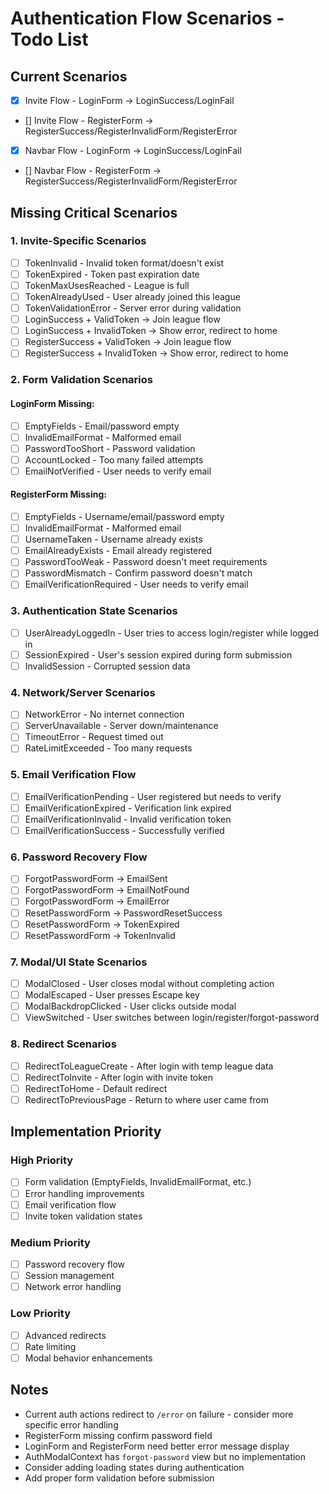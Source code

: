 # Authentication Flow Scenarios - Todo List

## Current Scenarios
- [x] Invite Flow - LoginForm → LoginSuccess/LoginFail
- [] Invite Flow - RegisterForm → RegisterSuccess/RegisterInvalidForm/RegisterError
- [x] Navbar Flow - LoginForm → LoginSuccess/LoginFail
- [] Navbar Flow - RegisterForm → RegisterSuccess/RegisterInvalidForm/RegisterError

## Missing Critical Scenarios

### 1. Invite-Specific Scenarios
- [ ] TokenInvalid - Invalid token format/doesn't exist
- [ ] TokenExpired - Token past expiration date
- [ ] TokenMaxUsesReached - League is full
- [ ] TokenAlreadyUsed - User already joined this league
- [ ] TokenValidationError - Server error during validation
- [ ] LoginSuccess + ValidToken → Join league flow
- [ ] LoginSuccess + InvalidToken → Show error, redirect to home
- [ ] RegisterSuccess + ValidToken → Join league flow
- [ ] RegisterSuccess + InvalidToken → Show error, redirect to home

### 2. Form Validation Scenarios

#### LoginForm Missing:
- [ ] EmptyFields - Email/password empty
- [ ] InvalidEmailFormat - Malformed email
- [ ] PasswordTooShort - Password validation
- [ ] AccountLocked - Too many failed attempts
- [ ] EmailNotVerified - User needs to verify email

#### RegisterForm Missing:
- [ ] EmptyFields - Username/email/password empty
- [ ] InvalidEmailFormat - Malformed email
- [ ] UsernameTaken - Username already exists
- [ ] EmailAlreadyExists - Email already registered
- [ ] PasswordTooWeak - Password doesn't meet requirements
- [ ] PasswordMismatch - Confirm password doesn't match
- [ ] EmailVerificationRequired - User needs to verify email

### 3. Authentication State Scenarios
- [ ] UserAlreadyLoggedIn - User tries to access login/register while logged in
- [ ] SessionExpired - User's session expired during form submission
- [ ] InvalidSession - Corrupted session data

### 4. Network/Server Scenarios
- [ ] NetworkError - No internet connection
- [ ] ServerUnavailable - Server down/maintenance
- [ ] TimeoutError - Request timed out
- [ ] RateLimitExceeded - Too many requests

### 5. Email Verification Flow
- [ ] EmailVerificationPending - User registered but needs to verify
- [ ] EmailVerificationExpired - Verification link expired
- [ ] EmailVerificationInvalid - Invalid verification token
- [ ] EmailVerificationSuccess - Successfully verified

### 6. Password Recovery Flow
- [ ] ForgotPasswordForm → EmailSent
- [ ] ForgotPasswordForm → EmailNotFound
- [ ] ForgotPasswordForm → EmailError
- [ ] ResetPasswordForm → PasswordResetSuccess
- [ ] ResetPasswordForm → TokenExpired
- [ ] ResetPasswordForm → TokenInvalid

### 7. Modal/UI State Scenarios
- [ ] ModalClosed - User closes modal without completing action
- [ ] ModalEscaped - User presses Escape key
- [ ] ModalBackdropClicked - User clicks outside modal
- [ ] ViewSwitched - User switches between login/register/forgot-password

### 8. Redirect Scenarios
- [ ] RedirectToLeagueCreate - After login with temp league data
- [ ] RedirectToInvite - After login with invite token
- [ ] RedirectToHome - Default redirect
- [ ] RedirectToPreviousPage - Return to where user came from

## Implementation Priority

### High Priority
- [ ] Form validation (EmptyFields, InvalidEmailFormat, etc.)
- [ ] Error handling improvements
- [ ] Email verification flow
- [ ] Invite token validation states

### Medium Priority
- [ ] Password recovery flow
- [ ] Session management
- [ ] Network error handling

### Low Priority
- [ ] Advanced redirects
- [ ] Rate limiting
- [ ] Modal behavior enhancements

## Notes
- Current auth actions redirect to `/error` on failure - consider more specific error handling
- RegisterForm missing confirm password field
- LoginForm and RegisterForm need better error message display
- AuthModalContext has `forgot-password` view but no implementation
- Consider adding loading states during authentication
- Add proper form validation before submission
